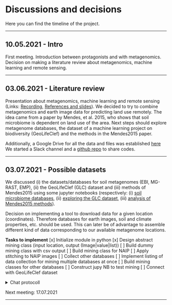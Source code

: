 # Discussions and decisions
Here you can find the timeline of the project.

---
## 10.05.2021 - Intro
First meeting. Introduction between protagonists and with metagenomics. Decision on making a literature review about metagenomics, machine learning and remote sensing.

---
## 03.06.2021 - Literature review
Presentation about metagenomics, machine learning and remote sensing (Links: [Recording](https://www.dropbox.com/s/upav2m02r4y2pko/2021-06-02-Meeting-Thomas-Huber.mp4?dl=0), [References and slides](https://drive.google.com/drive/folders/1fI2ZYV6JWod_JK2vWj8XdwSpzPeF_XeK?usp=sharing)). We decided to try to combine metagenomics and earth image data for predicting land use remotely. The idea came from a paper by Mendes, et al. 2015, who shows that soil microbiome is dependent on land use of the area.
Next steps should explore metagenome databases, the dataset of a machine learning project on biodiversity (GeoLifeClef) and the methods in the Mendes2015 paper.

Additionally, a Google Drive for all the data and files was established [here](https://drive.google.com/drive/folders/15XHUK66QSYqCRqnQ0RJEmd3JkxFye84b?usp=sharing)
We started a Slack channel and a [github repo](https://github.com/biothomme/Ranker.git) to share codes.

---
## 03.07.2021 - Possible datasets

We discussed (i) the datasets/databases for soil metagenomes (EBI, MG-RAST, EMP), (ii) the GeoLifeClef (GLC) dataset and (iii) methods of Mendes2015 using some jupyter notebooks (respectively: (i) [soil microbiome databases](dbexploration/map_soil_databases.ipynb), (ii) [exploring the GLC dataset](dbexploration/what_about_geolifeclef.ipynb), (iii) [analysis of Mendes2015 methods](metagenomethodo/how_to_compare_the_metagenomes.ipynb)).

Decision on implementing a tool to download data for a given location (coordinates). Therefore databases for earth images, soil and climate properties, etc. should be used. This can later be of advantage to assemble different kind of data corresponding to our available metagenome locations. 

**Tasks to implement**
    [x] Initialize module in python
    [x] Design abstract mining class (input location, output (Image|value|list))
    [ ] Build dummy mining class with csv output
    [ ] Build mining class for NAIP
    [ ] Apply stitching to NAIP images
    [ ] Collect other databases
    [ ] Implement listing of data collection for mining multiple databases at once
    [ ] Build mining classes for other databases
    [ ] Construct jupy NB to test mining
    [ ] Connect with GeoLifeClef dataset

<details>
  <summary>Chat protocoll</summary>
    18:56:12 From Lucas Czech to Everyone : https://mycokeys.pensoft.net/article/20887/<br>
    19:06:40 From thomas huber to Everyone : https://www.ebi.ac.uk/ena/browser/view/PRJEB6596?show=reads<br>
    19:09:49 From David Dao to Everyone : http://lila.science/datasets/chesapeakelandcover<br>
    19:28:15 From David Dao to Everyone : ViT<br>
    19:28:32 From David Dao to Everyone : Attention<br>
    19:29:54 From David Dao to Everyone : 1,2,3,4,5<br>
    19:30:01 From David Dao to Everyone : pixel = [1,2,3,4,5]<br>
    19:30:10 From David Dao to Everyone : genom_true = [0,1,0,0,0]<br>
    19:30:21 From David Dao to Everyone : genom_data = [EBI-124]<br>
    19:30:37 From David Dao to Everyone : genom_true = [0,1,0,0,1]<br>
    19:30:56 From David Dao to Everyone : genom_data = [EBI-1, EBI-2]<br>
    19:33:18 From David Dao to Everyone : genom_true, genom_data<br>
    19:36:27 From David Dao to Everyone : D = (ebi_id, gps_coord, rgb_patch, … )<br>
    19:37:31 From David Dao to Everyone : 1. Schritt<br>
    19:37:48 From David Dao to Everyone : for i in EBI:<br>
    19:38:20 From David Dao to Everyone : d = getGeoCLEFData(i)<br>
    19:38:29 From David Dao to Everyone : return (d, i, gps)<br>
    19:39:47 From David Dao to Everyone : d_id = GetGeoCLEFDataID(i)<br>
    19:39:52 From David Dao to Everyone : (d_id, i)<br>
    19:45:37 From David Dao to Everyone : GetNAIPTiles(i)<br>
    20:09:13 From David Dao to Everyone : https://developers.google.com/earth-engine/datasets/catalog/<br>
    20:09:34 From David Dao to Everyone : https://developers.google.com/earth-engine/datasets/catalog/USDA_NAIP_DOQQ<br>
    20:11:02 From David Dao to Everyone : https://planetarycomputer.microsoft.com/catalog<br>
</details>

Next meeting: 17.07.2021

---